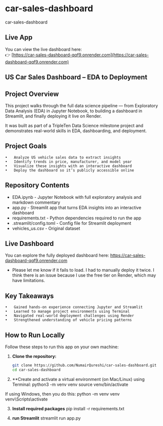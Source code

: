 # car-sales-dashboard
car-sales-dashboard

## Live App

You can view the live dashboard here:  
👉 [https://car-sales-dashboard-qqf9.onrender.com](https://car-sales-dashboard-qqf9.onrender.com)

## US Car Sales Dashboard – EDA to Deployment

## Project Overview

This project walks through the full data science pipeline — from Exploratory Data Analysis (EDA) in Jupyter Notebook, to building a dashboard in Streamlit, and finally deploying it live on Render.

It was built as part of a TripleTen Data Science milestone project and demonstrates real-world skills in EDA, dashboarding, and deployment.

## Project Goals
	•	Analyze US vehicle sales data to extract insights
	•	Identify trends in price, manufacturer, and model year
	•	Visualize these insights with an interactive dashboard
	•	Deploy the dashboard so it’s publicly accessible online

## Repository Contents
- EDA.ipynb - Jupyter Notebook with full exploratory analysis and markdown commentary
- app.py - Streamlit app that turns EDA insights into an interactive dashboard
- requirements.txt - Python dependencies required to run the app
- .streamlit/config.toml - Config file for Streamlit deployment
- vehicles_us.csv - Original dataset

## Live Dashboard
You can explore the fully deployed dashboard here: https://car-sales-dashboard-qqf9.onrender.com
- Please let me know if it fails to load.  I had to manually deploy it twice. I think there is an issue because I use the free tier on Render, which may have limitations.

## Key Takeaways
	•	Gained hands-on experience connecting Jupyter and Streamlit
	•	Learned to manage project environments using Terminal
	•	Navigated real-world deployment challenges using Render
	•	Strengthened understanding of vehicle pricing patterns

 ## How to Run Locally

Follow these steps to run this app on your own machine:

1. **Clone the repository:**

   ```bash
   git clone https://github.com/NumairQureshi/car-sales-dashboard.git
   cd car-sales-dashboard

2. **Create and activate a virtual environment (on Mac/Linux) using Terminal:
python3 -m venv venv
source venv/bin/activate

If using Windows, then you do this:
python -m venv venv
venv\Scripts\activate

3. **Install required packages**
pip install -r requirements.txt

4. **run Streamlit**
streamlit run app.py
